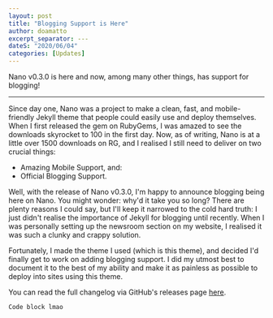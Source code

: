 ```yaml
---
layout: post
title: "Blogging Support is Here"
author: doamatto
excerpt_separator: ---
dateS: "2020/06/04"
categories: [Updates]
---
```


Nano v0.3.0 is here and now, among many other things, has support for blogging!

---

Since day one, Nano was a project to make a clean, fast, and mobile-friendly Jekyll theme that people could easily use and deploy themselves. When I first released the gem on RubyGems, I was amazed to see the downloads skyrocket to 100 in the first day. Now, as of writing, Nano is at a little over 1500 downloads on RG, and I realised I still need to deliver on two crucial things:

- Amazing Mobile Support, and:
- Official Blogging Support.

Well, with the release of Nano v0.3.0, I'm happy to announce blogging being here on Nano. You might wonder: why'd it take you so long? There are plenty reasons I could say, but I'll keep it narrowed to the cold hard truth: I just didn't realise the importance of Jekyll for blogging until recently. When I was personally setting up the newsroom section on my website, I realised it was such a clunky and crappy solution.

Fortunately, I made the theme I used (which is this theme), and decided I'd finally get to work on adding blogging support. I did my utmost best to document it to the best of my ability and make it as painless as possible to deploy into sites using this theme.

You can read the full changelog via GitHub's releases page [here](https://github.com/doamatto/nano/releases/tag/v0.3.0).

```
Code block lmao
```